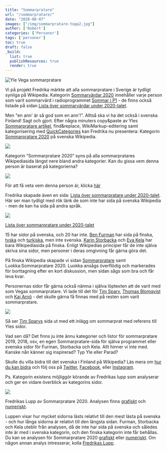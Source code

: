 ```yaml
---
title: "Sommarpratare"
url: "/sommarpratare/"
date: "2020-08-07"
images: ["/img/sommarpratare-topp2.jpg"]
author: ['Robert']
categories: ['Personer']
tags: ['personer']
toc: true
draft: false
_build:
  list: true
  publishResources: true
  render: true
---
```


![Yle Vega sommarpratare](/img/sommarpratare-topp2.jpg)


Vi på projekt Fredrika märkte att alla sommarpratare i Sverige är tydligt synliga på Wikipedia. Kategorin [Sommarvärdar 2020](https://sv.wikipedia.org/wiki/Kategori:Sommarv%C3%A4rdar_2020) innehåller varje person som varit sommarvärd i radioprogrammet [Sommar i P1](https://sv.wikipedia.org/wiki/Sommar_i_P1) - de finns också listade på sidan [Lista över sommarvärdar under 2020-talet](https://sv.wikipedia.org/wiki/Lista_%C3%B6ver_sommarv%C3%A4rdar_under_2020-talet). 

Men "en ann' är så god som en ann'!". Alltså ska vi ha det också i svenska Finland! Sagt och gjort. Efter några minuters copy&paste av Yles [Sommarpratare artikel](https://svenska.yle.fi/artikel/2020/06/08/har-ar-vegas-sommarpratare-2020), find&replace, WikiMarkup-editering samt kategorisering med [QuickCategories](https://quickcategories.toolforge.org/) kan Fredrika nu presentera: Kategorin [Sommarpratare 2020](https://sv.wikipedia.org/wiki/Kategori:Sommarpratare_2020) på svenska Wikipedia. 

![](/2020/08/kategori-sommarpratare-1024x410.png)

Kategorin “Sommarpratare 2020” syns på alla sommarpratares Wikipediasida längst nere bland andra kategorier. Kan du gissa vem denna person är baserat på kategorierna? 

![](https://lh3.googleusercontent.com/WfGwadhqZqEwDaP9SXu4b1UBuRwD0bDRSnPUnnPhiFvCkXo5hdY88kk7C1TCaRVx0VZE_4E0wc8DmEn6XHMrlwYhINE4ZK6BblcCC5e1kjN-FehGhq7P4Y3LQY2-4k3Iv5qa6uME)

För att få veta vem denna person är, klicka [här](https://sv.wikipedia.org/wiki/Laura_Kolbe)

Fredrika skapade även en sida: [Lista över sommarpratare under 2020-talet](https://sv.wikipedia.org/wiki/Lista_%C3%B6ver_sommarpratare_under_2020-talet). Här ser man tydligt med rök länk de som inte har sida på svenska Wikipedia - men de kan ha sida på andra språk.

![](/2020/08/sida-sommarpratare-1024x555.png)

[Lista över sommarpratare under 2020-talet](https://sv.wikipedia.org/wiki/Lista_%C3%B6ver_sommarpratare_under_2020-talet)

15 har sidor på svenska, och 20 har inte. [Ben Furman](https://fi.wikipedia.org/wiki/Ben_Furman) har sida på finska, [tyska](https://de.wikipedia.org/wiki/Ben_Furman) och [turkiska](https://tr.wikipedia.org/wiki/Ben_Furman), men inte svenska. [Karin Storbacka](https://fi.wikipedia.org/wiki/Karin_Storbacka) och [Eva Kela](https://fi.wikipedia.org/wiki/Eva_Kela) har bara Wikipediasida på finska. Enligt Wikipedias principer får de inte själva skriva sina sidor, men personer i deras omgivning får gärna göra det. 

På finska Wikipedia skapade vi sidan [Sommarpratare](https://fi.wikipedia.org/wiki/Sommarpratare) samt Luokka:Sommarpratare 2020. Luokka ansågs överflödig och markerades för borttagning efter en kort diskussion, men sidan sågs som bra och får leva kvar. 

Personernas sidor får gärna också nämna i själva löptexten att de varit med som Vegas sommarpratare. Vi lade till det för [Tim Sparv](https://sv.wikipedia.org/wiki/Tim_Sparv), [Thomas Blomqvist](https://sv.wikipedia.org/wiki/Thomas_Blomqvist) och [Kaj Arnö](https://sv.wikipedia.org/wiki/Kaj_Arn%C3%B6) - det skulle gärna få finnas med på resten som varit sommarpratare. 

![](https://lh4.googleusercontent.com/b7rzQQFgx8tCvymJ0ZSfyI_lNiiAIuSVxBdap1FpfG2cBojyfp9Hsqoq89wHEALPdDjA-4NvtPzOpHyUmBSTWuJxJCeFKyHjQdYaYyT5kQexKB7gdA5dE5_owPF6PjlzkGFY8C5y)

Så ser [Tim Sparvs](https://sv.wikipedia.org/wiki/Tim_Sparv) sida ut med ett inlägg om sommarprat med referens till Yles sidor. 

Vad sen då? Det finns ju inte ännu kategorier och listor för sommarpratare 2019, 2018, osv, en egen Sommarpratare-sida för själva programmet eller svenska sidor för Furman, Storbacka och Kela. Allt hinner vi inte med. Kanske nån känner sig inspirerad? Typ Yle eller Parad?

Skulle du villa bidra till det svenska i Finland på Wikipedia? Läs mera om [hur du kan bidra](https://projektfredrika.fi/bidra/) och följ oss på [Twitter](https://twitter.com/projektfredrika), [Facebook](https://www.facebook.com/projektfredrika/), eller [Instagram](http://instagram.com/projektfredrika). 

Ps. Kategorin existens möjliggör körande av Fredrikas lupp som analyserar och ger en vidare överblick av kategorins sidor. 

![](https://lh3.googleusercontent.com/YDo9J_Fp0oltcuATucFhfDPWJqz0Esqjup2zh0E00I4MjHqMOZW1vGL7eZdAiLXoFLxrT76qZQA2NE9LBWi0BxcPip7e9XvxPcBxGkQtfGHcc2CguJXRM5yAJTrRm-8wgHRTIhm9)

Fredrikas Lupp av Sommarpratare 2020. Analysen finns [grafiskt](https://wiki.projektfredrika.fi/filer/visual_Sommarpratare_2020.html) och [numeriskt](https://wiki.projektfredrika.fi/Sommarpratare_2020). 

Luppen visar hur mycket sidorna lästs relativt till den mest lästa på svenska - och hur långa sidorna är relativt till den längsta sidan. Furman, Storbacka och Kela uteblir från analysen, då de inte har sida på svenska och således inte är med i svenska kategorin, och den finska kategorin inte får behållas.  
Du kan se analysen för Sommarpratare 2020 [grafiskt](https://wiki.projektfredrika.fi/filer/visual_Sommarpratare_2020.html) eller [numeriskt](https://wiki.projektfredrika.fi/Sommarpratare_2020). Om någon annan analys intresserar, kolla [Fredrikas Lupp](https://projektfredrika.fi/fredrikas-lupp/).